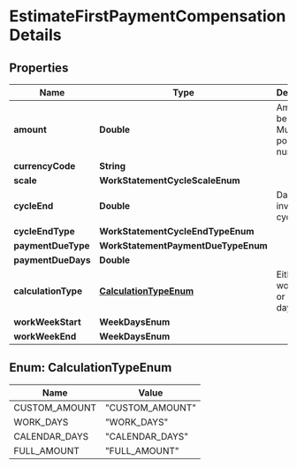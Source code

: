 

# EstimateFirstPaymentCompensationDetails


## Properties

| Name | Type | Description | Notes |
|------------ | ------------- | ------------- | -------------|
|**amount** | **Double** | Amount to be paid. Must be a positive number. |  [optional] |
|**currencyCode** | **String** |  |  [optional] |
|**scale** | **WorkStatementCycleScaleEnum** |  |  [optional] |
|**cycleEnd** | **Double** | Date invoice cycle ends. |  [optional] |
|**cycleEndType** | **WorkStatementCycleEndTypeEnum** |  |  [optional] |
|**paymentDueType** | **WorkStatementPaymentDueTypeEnum** |  |  [optional] |
|**paymentDueDays** | **Double** |  |  [optional] |
|**calculationType** | [**CalculationTypeEnum**](#CalculationTypeEnum) | Either works days or calendar days |  [optional] |
|**workWeekStart** | **WeekDaysEnum** |  |  [optional] |
|**workWeekEnd** | **WeekDaysEnum** |  |  [optional] |



## Enum: CalculationTypeEnum

| Name | Value |
|---- | -----|
| CUSTOM_AMOUNT | &quot;CUSTOM_AMOUNT&quot; |
| WORK_DAYS | &quot;WORK_DAYS&quot; |
| CALENDAR_DAYS | &quot;CALENDAR_DAYS&quot; |
| FULL_AMOUNT | &quot;FULL_AMOUNT&quot; |



